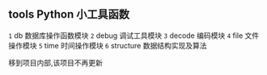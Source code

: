 ## tools Python 小工具函数
  
  `1` db 数据库操作函数模块
  `2` debug 调试工具模块
  `3` decode 编码模块
  `4` file 文件操作模块
  `5` time 时间操作模块
  `6` structure 数据结构实现及算法
  
  移到项目内部,该项目不再更新